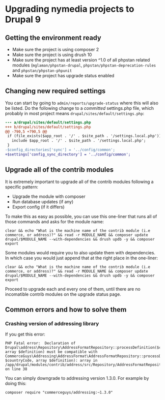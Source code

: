 # Upgrading nymedia projects to Drupal 9

## Getting the environment ready

- Make sure the project is using composer 2
- Make sure the project is using drush 10
- Make sure the project has at least version ^1.0 of all phpstan related modules (`mglaman/phpstan-drupal`, `phpstan/phpstan-deprecation-rules` and `phpstan/phpstan-phpunit`
- Make sure the project has upgrade status enabled

## Changing new required settings

You can start by going to `admin/reports/upgrade-status` where this will also be listed. Do the following change to a _committed_ settings.php file, which probably in most project means `drupal/sites/default/settings.php`:

```diff
--- a/drupal/sites/default/settings.php
+++ b/drupal/sites/default/settings.php
@@ -790,5 +790,5 @@
 if (file_exists($app_root . '/' . $site_path . '/settings.local.php')) {
   include $app_root . '/' . $site_path . '/settings.local.php';
 }
-$config_directories['sync'] = '../config/common';
+$settings['config_sync_directory'] = '../config/common';
```

## Upgrade all of the contrib modules

It is extremely important to upgrade all of the contrib modules following a specific pattern:

- Upgrade the module with composer
- Run database updates (if any)
- Export config (if it differs)

To make this as easy as possible, you can use this one-liner that runs all of those commands and asks for the module name:

``` 
clear && echo "What is the machine name of the contrib module (i.e commerce, or address)?" && read -r MODULE_NAME && composer update drupal/$MODULE_NAME --with-dependencies && drush updb -y && composer export
``` 

Some modules would require you to also update them with dependencies. In which case you would just append that at the right place in the one-liner:

```
clear && echo "What is the machine name of the contrib module (i.e commerce, or address)?" && read -r MODULE_NAME && composer update drupal/$MODULE_NAME --with-dependencies && drush updb -y && composer export
``` 

Proceed to upgrade each and every one of them, until there are no incomatible contrib modules on the upgrade status page.

## Common errors and how to solve them

### Crashing version of addressing library

If you get this error:

``` 
PHP Fatal error:  Declaration of Drupal\address\Repository\AddressFormatRepository::processDefinition($countryCode, array $definition) must be compatible with CommerceGuys\Addressing\AddressFormat\AddressFormatRepository::processDefinition(string $countryCode, array $definition): array in /app/drupal/modules/contrib/address/src/Repository/AddressFormatRepository.php on line 38
``` 

You can simply downgrade to addressing version 1.3.0. For example by doing this:

```  
composer require "commerceguys/addressing:~1.3.0"
``` 
